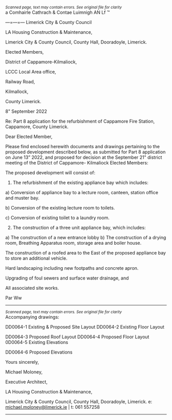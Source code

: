*<small>Scanned page, text may contain errors. See original file for clarity</small>*  
a Comhairle Cathrach
& Contae Luimnigh
AN Lf ™

—=—=— Limerick City
& County Council

LA Housing Construction & Maintenance,

Limerick City & County Council,
County Hall,
Dooradoyle,
Limerick.

Elected Members,

District of Cappamore-Kilmaliock,

LCCC Local Area office,

Railway Road,

Kilmallock,

County Limerick.

8" September 2022

Re: Part 8 application for the refurbishment of Cappamore Fire Station, Cappamore,
County Limerick.

Dear Elected Member,

Please find enclosed herewith documents and drawings pertaining to the proposed
development described below, as submitted for Part 8 application on June 13” 2022, and
proposed for decision at the September 21" district meeting of the District of Cappamore-
Kilmaliock Elected Members:

The proposed development will consist of:
1. The refurbishment of the existing appliance bay which includes:

a) Conversion of appliance bay to a lecture room, canteen, station office and
muster bay.

b) Conversion of the existing lecture room to toilets.

c) Conversion of existing toilet to a laundry room.

2. The construction of a three unit appliance bay, which includes:

a) The construction of a new entrance lobby
b) The construction of a drying room, Breathing Apparatus room, storage area
and boiler house.

The construction of a roofed area to the East of the proposed appliance bay to store
an additional vehicle.

Hard landscaping including new footpaths and concrete apron.

Upgrading of foul sewers and surface water drainage, and

All associated site works.

Par Ww

---
*<small>Scanned page, text may contain errors. See original file for clarity</small>*  
Accompanying drawings:

DD0064-1 Existing & Proposed Site Layout
DD0064-2 Existing Floor Layout

DD0064-3 Proposed Roof Layout
DD0064-4 Proposed Floor Layout
0D0064-5 Existing Elevations

DD0064-6 Proposed Elevations

Yours sincerely,

Michael Moloney,

Executive Architect,

LA Housing Construction & Maintenance,

Limerick City & County Council, County Hall, Dooradoyle, Limerick.
e: michael.moloney@limerick.ie | t: 061 557258

---
